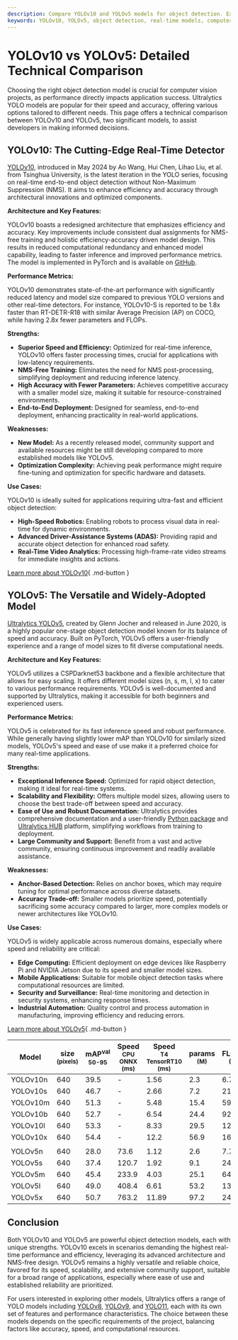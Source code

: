 ```yaml
---
description: Compare YOLOv10 and YOLOv5 models for object detection. Explore key features, performance metrics, strengths, and use cases to choose the right model.
keywords: YOLOv10, YOLOv5, object detection, real-time models, computer vision, NMS-free, model comparison, YOLO, Ultralytics, machine learning
---
```


# YOLOv10 vs YOLOv5: Detailed Technical Comparison

Choosing the right object detection model is crucial for computer vision projects, as performance directly impacts application success. Ultralytics YOLO models are popular for their speed and accuracy, offering various options tailored to different needs. This page offers a technical comparison between YOLOv10 and YOLOv5, two significant models, to assist developers in making informed decisions.

<script async src="https://cdn.jsdelivr.net/npm/chart.js"></script>
<script defer src="../../javascript/benchmark.js"></script>

<canvas id="modelComparisonChart" width="1024" height="400" active-models='["YOLOv10", "YOLOv5"]'></canvas>

## YOLOv10: The Cutting-Edge Real-Time Detector

[YOLOv10](https://arxiv.org/abs/2405.14458), introduced in May 2024 by Ao Wang, Hui Chen, Lihao Liu, et al. from Tsinghua University, is the latest iteration in the YOLO series, focusing on real-time end-to-end object detection without Non-Maximum Suppression (NMS). It aims to enhance efficiency and accuracy through architectural innovations and optimized components.

**Architecture and Key Features:**

YOLOv10 boasts a redesigned architecture that emphasizes efficiency and accuracy. Key improvements include consistent dual assignments for NMS-free training and holistic efficiency-accuracy driven model design. This results in reduced computational redundancy and enhanced model capability, leading to faster inference and improved performance metrics. The model is implemented in PyTorch and is available on [GitHub](https://github.com/THU-MIG/yolov10).

**Performance Metrics:**

YOLOv10 demonstrates state-of-the-art performance with significantly reduced latency and model size compared to previous YOLO versions and other real-time detectors. For instance, YOLOv10-S is reported to be 1.8x faster than RT-DETR-R18 with similar Average Precision (AP) on COCO, while having 2.8x fewer parameters and FLOPs.

**Strengths:**

- **Superior Speed and Efficiency:** Optimized for real-time inference, YOLOv10 offers faster processing times, crucial for applications with low-latency requirements.
- **NMS-Free Training:** Eliminates the need for NMS post-processing, simplifying deployment and reducing inference latency.
- **High Accuracy with Fewer Parameters:** Achieves competitive accuracy with a smaller model size, making it suitable for resource-constrained environments.
- **End-to-End Deployment:** Designed for seamless, end-to-end deployment, enhancing practicality in real-world applications.

**Weaknesses:**

- **New Model:** As a recently released model, community support and available resources might be still developing compared to more established models like YOLOv5.
- **Optimization Complexity:** Achieving peak performance might require fine-tuning and optimization for specific hardware and datasets.

**Use Cases:**

YOLOv10 is ideally suited for applications requiring ultra-fast and efficient object detection:

- **High-Speed Robotics:** Enabling robots to process visual data in real-time for dynamic environments.
- **Advanced Driver-Assistance Systems (ADAS):** Providing rapid and accurate object detection for enhanced road safety.
- **Real-Time Video Analytics:** Processing high-frame-rate video streams for immediate insights and actions.

[Learn more about YOLOv10](https://docs.ultralytics.com/models/yolov10/){ .md-button }

## YOLOv5: The Versatile and Widely-Adopted Model

[Ultralytics YOLOv5](https://github.com/ultralytics/yolov5), created by Glenn Jocher and released in June 2020, is a highly popular one-stage object detection model known for its balance of speed and accuracy. Built on PyTorch, YOLOv5 offers a user-friendly experience and a range of model sizes to fit diverse computational needs.

**Architecture and Key Features:**

YOLOv5 utilizes a CSPDarknet53 backbone and a flexible architecture that allows for easy scaling. It offers different model sizes (n, s, m, l, x) to cater to various performance requirements. YOLOv5 is well-documented and supported by Ultralytics, making it accessible for both beginners and experienced users.

**Performance Metrics:**

YOLOv5 is celebrated for its fast inference speed and robust performance. While generally having slightly lower mAP than YOLOv10 for similarly sized models, YOLOv5's speed and ease of use make it a preferred choice for many real-time applications.

**Strengths:**

- **Exceptional Inference Speed:** Optimized for rapid object detection, making it ideal for real-time systems.
- **Scalability and Flexibility:** Offers multiple model sizes, allowing users to choose the best trade-off between speed and accuracy.
- **Ease of Use and Robust Documentation:** Ultralytics provides comprehensive documentation and a user-friendly [Python package](https://pypi.org/project/ultralytics/) and [Ultralytics HUB](https://www.ultralytics.com/hub) platform, simplifying workflows from training to deployment.
- **Large Community and Support:** Benefit from a vast and active community, ensuring continuous improvement and readily available assistance.

**Weaknesses:**

- **Anchor-Based Detection:** Relies on anchor boxes, which may require tuning for optimal performance across diverse datasets.
- **Accuracy Trade-off:** Smaller models prioritize speed, potentially sacrificing some accuracy compared to larger, more complex models or newer architectures like YOLOv10.

**Use Cases:**

YOLOv5 is widely applicable across numerous domains, especially where speed and reliability are critical:

- **Edge Computing:** Efficient deployment on edge devices like Raspberry Pi and NVIDIA Jetson due to its speed and smaller model sizes.
- **Mobile Applications:** Suitable for mobile object detection tasks where computational resources are limited.
- **Security and Surveillance:** Real-time monitoring and detection in security systems, enhancing response times.
- **Industrial Automation:** Quality control and process automation in manufacturing, improving efficiency and reducing errors.

[Learn more about YOLOv5](https://docs.ultralytics.com/models/yolov5/){ .md-button }

| Model    | size<br><sup>(pixels) | mAP<sup>val<br>50-95 | Speed<br><sup>CPU ONNX<br>(ms) | Speed<br><sup>T4 TensorRT10<br>(ms) | params<br><sup>(M) | FLOPs<br><sup>(B) |
| -------- | --------------------- | -------------------- | ------------------------------ | ----------------------------------- | ------------------ | ----------------- |
| YOLOv10n | 640                   | 39.5                 | -                              | 1.56                                | 2.3                | 6.7               |
| YOLOv10s | 640                   | 46.7                 | -                              | 2.66                                | 7.2                | 21.6              |
| YOLOv10m | 640                   | 51.3                 | -                              | 5.48                                | 15.4               | 59.1              |
| YOLOv10b | 640                   | 52.7                 | -                              | 6.54                                | 24.4               | 92.0              |
| YOLOv10l | 640                   | 53.3                 | -                              | 8.33                                | 29.5               | 120.3             |
| YOLOv10x | 640                   | 54.4                 | -                              | 12.2                                | 56.9               | 160.4             |
|          |                       |                      |                                |                                     |                    |                   |
| YOLOv5n  | 640                   | 28.0                 | 73.6                           | 1.12                                | 2.6                | 7.7               |
| YOLOv5s  | 640                   | 37.4                 | 120.7                          | 1.92                                | 9.1                | 24.0              |
| YOLOv5m  | 640                   | 45.4                 | 233.9                          | 4.03                                | 25.1               | 64.2              |
| YOLOv5l  | 640                   | 49.0                 | 408.4                          | 6.61                                | 53.2               | 135.0             |
| YOLOv5x  | 640                   | 50.7                 | 763.2                          | 11.89                               | 97.2               | 246.4             |

## Conclusion

Both YOLOv10 and YOLOv5 are powerful object detection models, each with unique strengths. YOLOv10 excels in scenarios demanding the highest real-time performance and efficiency, leveraging its advanced architecture and NMS-free design. YOLOv5 remains a highly versatile and reliable choice, favored for its speed, scalability, and extensive community support, suitable for a broad range of applications, especially where ease of use and established reliability are prioritized.

For users interested in exploring other models, Ultralytics offers a range of YOLO models including [YOLOv8](https://docs.ultralytics.com/models/yolov8/), [YOLOv9](https://docs.ultralytics.com/models/yolov9/), and [YOLO11](https://docs.ultralytics.com/models/yolo11/), each with its own set of features and performance characteristics. The choice between these models depends on the specific requirements of the project, balancing factors like accuracy, speed, and computational resources.
